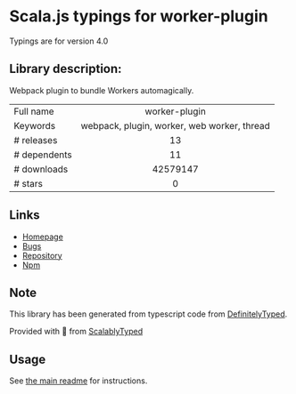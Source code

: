 
# Scala.js typings for worker-plugin

Typings are for version 4.0

## Library description:
Webpack plugin to bundle Workers automagically.

|                    |                 |
| ------------------ | :-------------: |
| Full name          | worker-plugin |
| Keywords           | webpack, plugin, worker, web worker, thread |
| # releases         | 13 |
| # dependents       | 11 |
| # downloads        | 42579147 |
| # stars            | 0 |

## Links
- [Homepage](https://github.com/GoogleChromeLabs/worker-plugin#readme)
- [Bugs](https://github.com/GoogleChromeLabs/worker-plugin/issues)
- [Repository](https://github.com/GoogleChromeLabs/worker-plugin)
- [Npm](https://www.npmjs.com/package/worker-plugin)
    


## Note
This library has been generated from typescript code from [DefinitelyTyped](https://definitelytyped.org).

Provided with :purple_heart: from [ScalablyTyped](https://github.com/oyvindberg/ScalablyTyped)

## Usage
See [the main readme](../../readme.md) for instructions.


